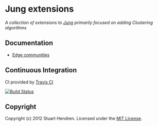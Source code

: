
# Jung extensions

_A collection of extensions to [Jung](http://jung.sourceforge.net/) primarily focused on adding Clustering algorithms_

## Documentation

 * [Edge communities](https://github.com/hendrens/Jung-Extensions/wiki/Edge-communities)

## Continuous Integration

CI provided by [Travis CI](http://travis-ci.org/)

[![Build Status](https://secure.travis-ci.org/hendrens/Jung-Extensions.png)](http://travis-ci.org/hendrens/Jung-Extensions)

## Copyright

Copyright (c) 2012 Stuart Hendren. Licensed under the [MIT License](http://opensource.org/licenses/mit-license.php).




